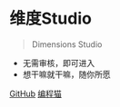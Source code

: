 # 维度Studio

> Dimensions Studio

- 无需审核，即可进入
- 想干嘛就干嘛，随你所愿

[GitHub](https://github.com/Dimensions-Studio)
[编程猫](https://shequ.codemao.cn/work_shop/16253)